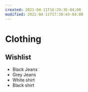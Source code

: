 ```yaml
---
created: 2021-04-11T16:29:35-04:00
modified: 2021-04-11T17:30:43-04:00
---
```


# Clothing

## Wishlist

- Black Jeans
- Grey Jeans
- White shirt
- Black shirt